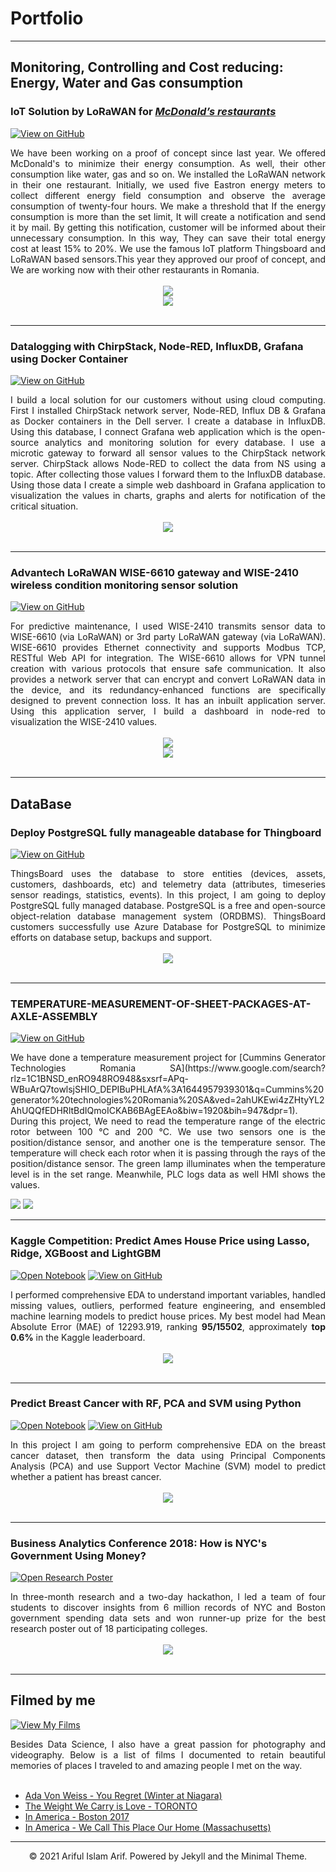 # Portfolio
---
## Monitoring, Controlling and Cost reducing: Energy, Water and Gas consumption

### IoT Solution by LoRaWAN for [***McDonald’s restaurants***](https://www.mcdonalds.ro/restaurante)

[![View on GitHub](https://img.shields.io/badge/GitHub-View_on_GitHub-blue?logo=GitHub)](https://github.com/arifulmrislam/McDonalds-Project)

<div style="text-align: justify">We have been working on a proof of concept since last year. We offered McDonald's to minimize their energy consumption. As well, their other consumption like water, gas and so on. We installed the LoRaWAN network in their one restaurant. Initially, we used five Eastron energy meters to collect different energy field consumption and observe the average consumption of twenty-four hours. We make a threshold that If the energy consumption is more than the set limit, It will create a notification and send it by mail. By getting this notification, customer will be informed about their unnecessary consumption. In this way, They can save their total energy cost at least 15% to 20%. We use the famous IoT platform Thingsboard and LoRaWAN based sensors.This year they approved our proof of concept, and We are working now with their other restaurants in Romania.</div>
<br>
<center><img src= "images/Restaurant Dashboard-5.png"/></center> <center><img src= "images/Restaurant Dashboard-6.png"/></center>
<br>

---
### Datalogging with ChirpStack, Node-RED, InfluxDB, Grafana using Docker Container

[![View on GitHub](https://img.shields.io/badge/GitHub-View_on_GitHub-blue?logo=GitHub)](https://github.com/arifulmrislam/Datalogging-with-ChirpStack-Node-RED-InfluxDB-Grafana-with-Docker)

<div style="text-align: justify">I build a local solution for our customers without using cloud computing. First I installed ChirpStack network server, Node-RED, Influx DB & Grafana as Docker containers in the Dell server. I create a database in InfluxDB. Using this database, I connect Grafana web application which is the open-source analytics and monitoring solution for every database. I use a microtic gateway to forward all sensor values to the ChirpStack network server. ChirpStack allows Node-RED to collect the data from NS using a topic. After collecting those values I forward them to the InfluxDB database. Using those data I create a simple web dashboard in Grafana application to visualization the values in charts, graphs and alerts for notification of the critical situation.</div>
<br>
<center><img src="images/Node-Red, Grafana, Docker and Telegraf with Influxdb.png"/></center>
<br>

---
### Advantech LoRaWAN WISE-6610 gateway and WISE-2410 wireless condition monitoring sensor solution

[![View on GitHub](https://img.shields.io/badge/GitHub-View_on_GitHub-blue?logo=GitHub)](https://github.com/arifulmrislam/Advantech-LoRaWAN-WISE-6610-gateway-and-WISE-2410-wireless-condition-monitoring-sensor-solution)

<div style="text-align: justify">For predictive maintenance, I used WISE-2410 transmits sensor data to WISE-6610 (via LoRaWAN) or 3rd party LoRaWAN gateway (via LoRaWAN). WISE-6610 provides Ethernet connectivity and supports Modbus TCP, RESTful Web API for integration. The WISE-6610 allows for VPN tunnel creation with various protocols that ensure safe communication. It also provides a network server that can encrypt and convert LoRaWAN data in the device, and its redundancy-enhanced functions are specifically designed to prevent connection loss. It has an inbuilt application server. Using this application server, I build a dashboard in node-red to visualization the WISE-2410 values.  </div>
<br>
<center><img src="images/System Architecture.png"></center>

<center><img src="images/Dashboard.png"></center>
<br>

---
## DataBase

### Deploy PostgreSQL fully manageable database for Thingboard

[![View on GitHub](https://img.shields.io/badge/GitHub-View_on_GitHub-blue?logo=GitHub)](https://github.com/arifulmrislam/Deploy-PostgreSQL-fully-manageable-database-for-Thingboard)

<div style="text-align: justify">ThingsBoard uses the database to store entities (devices, assets, customers, dashboards, etc) and telemetry data (attributes, timeseries sensor readings, statistics, events). In this project, I am going to deploy PostgreSQL fully managed database. PostgreSQL is a free and open-source object-relation database management system (ORDBMS). ThingsBoard customers successfully use Azure Database for PostgreSQL to minimize efforts on database setup, backups and support.</div>
<br>
<center><img src="images/standalone.png"/></center>
<br>

---
### TEMPERATURE-MEASUREMENT-OF-SHEET-PACKAGES-AT-AXLE-ASSEMBLY

[![View on GitHub](https://img.shields.io/badge/GitHub-View_on_GitHub-blue?logo=GitHub)](https://github.com/arifulmrislam/TEMPERATURE-MEASUREMENT-OF-SHEET-PACKAGES-AT-AXLE-ASSEMBLY)

<div style="text-align: justify">We have done a temperature measurement project for [Cummins Generator Technologies Romania SA](https://www.google.com/search?rlz=1C1BNSD_enRO948RO948&sxsrf=APq-WBuArQ7towlsjSHIO_DEPIBuPHLAfA%3A1644957939301&q=Cummins%20generator%20technologies%20Romania%20SA&ved=2ahUKEwi4zZHtyYL2AhUQQfEDHRltBdIQmoICKAB6BAgEEAo&biw=1920&bih=947&dpr=1). During this project, We need to read the temperature range of the electric rotor between 100 °C and 200 °C. We use two sensors one is the position/distance sensor, and another one is the temperature sensor. The temperature will check each rotor when it is passing through the rays of the position/distance sensor. The green lamp illuminates when the temperature level is in the set range. Meanwhile, PLC logs data as well HMI shows the values.</div>

<img src="images/Picture1.png"> <img src="images/Picture2.jpg">

---
### Kaggle Competition: Predict Ames House Price using Lasso, Ridge, XGBoost and LightGBM

[![Open Notebook](https://img.shields.io/badge/Jupyter-Open_Notebook-blue?logo=Jupyter)](projects/ames-house-price.html)
[![View on GitHub](https://img.shields.io/badge/GitHub-View_on_GitHub-blue?logo=GitHub)](https://github.com/chriskhanhtran/kaggle-house-price/blob/master/ames-house-price.ipynb)

<div style="text-align: justify">I performed comprehensive EDA to understand important variables, handled missing values, outliers, performed feature engineering, and ensembled machine learning models to predict house prices. My best model had Mean Absolute Error (MAE) of 12293.919, ranking <b>95/15502</b>, approximately <b>top 0.6%</b> in the Kaggle leaderboard.</div>
<br>
<center><img src="images/ames-house-price.jpg"/></center>
<br>

---
### Predict Breast Cancer with RF, PCA and SVM using Python

[![Open Notebook](https://img.shields.io/badge/Jupyter-Open_Notebook-blue?logo=Jupyter)](projects/breast-cancer.html)
[![View on GitHub](https://img.shields.io/badge/GitHub-View_on_GitHub-blue?logo=GitHub)](https://github.com/chriskhanhtran/predict-breast-cancer-with-rf-pca-svm/blob/master/breast-cancer.ipynb)

<div style="text-align: justify">In this project I am going to perform comprehensive EDA on the breast cancer dataset, then transform the data using Principal Components Analysis (PCA) and use Support Vector Machine (SVM) model to predict whether a patient has breast cancer.</div>
<br>
<center><img src="images/breast-cancer.png"/></center>
<br>

---
### Business Analytics Conference 2018: How is NYC's Government Using Money?

[![Open Research Poster](https://img.shields.io/badge/PDF-Open_Research_Poster-blue?logo=adobe-acrobat-reader&logoColor=white)](pdf/bac2018.pdf)

<div style="text-align: justify">In three-month research and a two-day hackathon, I led a team of four students to discover insights from 6 million records of NYC and Boston government spending data sets and won runner-up prize for the best research poster out of 18 participating colleges.</div>
<br>
<center><img src="images/bac2018.JPG"/></center>
<br>

---
## Filmed by me

[![View My Films](https://img.shields.io/badge/YouTube-View_My_Films-grey?logo=youtube&labelColor=FF0000)](https://www.youtube.com/watch?v=vfZwdEWgUPE)

<div style="text-align: justify">Besides Data Science, I also have a great passion for photography and videography. Below is a list of films I documented to retain beautiful memories of places I traveled to and amazing people I met on the way.</div>
<br>

- [Ada Von Weiss - You Regret (Winter at Niagara)](https://www.youtube.com/watch?v=-5esqvmPnHI)
- [The Weight We Carry is Love - TORONTO](https://www.youtube.com/watch?v=vfZwdEWgUPE)
- [In America - Boston 2017](https://www.youtube.com/watch?v=YdXufiebgyc)
- [In America - We Call This Place Our Home (Massachusetts)](https://www.youtube.com/watch?v=jzfcM_iO0FU)

---
<center>© 2021 Ariful Islam Arif. Powered by Jekyll and the Minimal Theme.</center>
